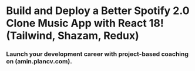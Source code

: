 # Build and Deploy a Better Spotify 2.0 Clone Music App with React 18! (Tailwind, Shazam, Redux)

### Launch your development career with project-based coaching on (amin.plancv.com).
